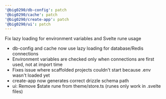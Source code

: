 ```yaml
---
'@big0290/db-config': patch
'@big0290/cache': patch
'@big0290/create-app': patch
'@big0290/ui': patch
---
```


Fix lazy loading for environment variables and Svelte rune usage

- db-config and cache now use lazy loading for database/Redis connections
- Environment variables are checked only when connections are first used, not at import time
- Fixes issue where scaffolded projects couldn't start because .env wasn't loaded yet
- create-app now generates correct drizzle schema path
- ui: Remove $state rune from theme/store.ts (runes only work in .svelte files)
